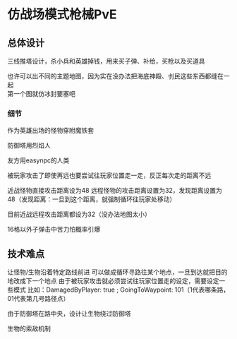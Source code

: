 # 仿战场模式枪械PvE

## 总体设计

三线推塔设计，杀小兵和英雄掉钱，用来买子弹、补给，买枪以及买道具

也许可以出不同的主题地图，因为实在没办法把海底神殿、刌民这些东西都缝在一起  
第一个图就仿冰封要塞吧

### 细节

作为英雄出场的怪物穿附魔铁套

防御塔用烈焰人

友方用easynpc的人类

被玩家攻击了即使再远也要尝试往玩家位置走一走，反正每次走的距离不远

近战怪物直接攻击距离设为48
远程怪物的攻击距离设置为32，发现距离设置为48（发现距离：一旦到这个距离，就强制循环往玩家处移动）

目前近战远程攻击距离都设为32（没办法地图太小）

16格以外子弹击中苦力怕概率引爆

## 技术难点

让怪物/生物沿着特定路线前进
可以做成循环寻路往某个地点，一旦到达就把目的地改成下一个地点
由于被玩家攻击就必须尝试往玩家位置走的设定，需要设定一些模式
比如：DamagedByPlayer: true ; GoingToWaypoint: 101（1代表哪条路，01代表第几号路径点）

由于防御塔在路中央，设计让生物绕过防御塔

生物的索敌机制
